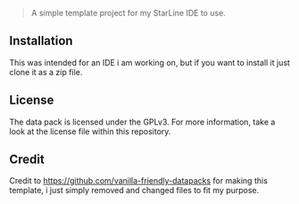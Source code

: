 > A simple template project for my StarLine IDE to use.

## Installation

This was intended for an IDE i am working on, but if you want to install it just clone it as a zip file.

## License

The data pack is licensed under the GPLv3. For more information, take a look at the license file within this repository.

## Credit

Credit to https://github.com/vanilla-friendly-datapacks for making this template, i just simply removed and changed files to fit my purpose. 
